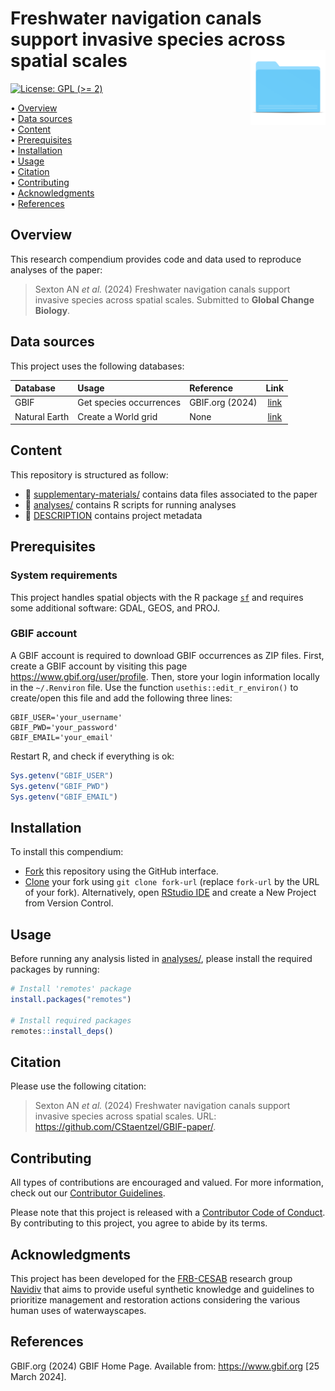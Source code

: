 Freshwater navigation canals support invasive species across spatial scales <img src="https://raw.githubusercontent.com/FRBCesab/templates/main/logos/compendium-sticker.png" align="right" style="float:right; height:120px;"/>
=========================================================

<!-- badges: start -->
[![License: GPL (>= 2)](https://img.shields.io/badge/License-GPL%20%28%3E%3D%202%29-blue.svg)](https://choosealicense.com/licenses/gpl-2.0/)
<!-- badges: end -->



<p align="left">
  • <a href="#overview">Overview</a><br>
  • <a href="#data-sources">Data sources</a><br>
  • <a href="#content">Content</a><br>
  • <a href="#prerequisites">Prerequisites</a><br>
  • <a href="#installation">Installation</a><br>
  • <a href="#usage">Usage</a><br>
  • <a href="#citation">Citation</a><br>
  • <a href="#contributing">Contributing</a><br>
  • <a href="#acknowledgments">Acknowledgments</a><br>
  • <a href="#references">References</a>
</p>



## Overview

This research compendium provides code and data used to reproduce analyses of the paper: 

> Sexton AN _et al._ (2024) Freshwater navigation canals support invasive species across spatial scales. Submitted to **Global Change Biology**.



## Data sources

This project uses the following databases:

| Database      | Usage                          | Reference       |                   Link                   |
|:--------------|:-------------------------------|:----------------|:----------------------------------------:|
| GBIF          | Get species occurrences        | GBIF.org (2024) |      [link](https://www.gbif.org/)       |
| Natural Earth | Create a World grid            | None            | [link](https://www.naturalearthdata.com) |



## Content

This repository is structured as follow:

- :file_folder: [supplementary-materials/](https://github.com/CStaentzel/GBIF-paper/tree/main/supplementary-materials) contains data files associated to the paper
- :file_folder: [analyses/](https://github.com/CStaentzel/GBIF-paper/tree/main/analyses) contains R scripts for running analyses
- :page_facing_up: [DESCRIPTION](https://github.com/CStaentzel/GBIF-paper/tree/main/DESCRIPTION) contains project metadata



## Prerequisites

### System requirements

This project handles spatial objects with the R package
[`sf`](https://r-spatial.github.io/sf/) and requires some additional
software: GDAL, GEOS, and PROJ.

### GBIF account

A GBIF account is required to download GBIF occurrences as ZIP files.
First, create a GBIF account by visiting this page
<https://www.gbif.org/user/profile>. Then, store your login information
locally in the `~/.Renviron` file. Use the function
`usethis::edit_r_environ()` to create/open this file and add the
following three lines:

    GBIF_USER='your_username'
    GBIF_PWD='your_password'
    GBIF_EMAIL='your_email'

Restart R, and check if everything is ok:

``` r
Sys.getenv("GBIF_USER")
Sys.getenv("GBIF_PWD")
Sys.getenv("GBIF_EMAIL")
```


## Installation

To install this compendium:

- [Fork](https://docs.github.com/en/get-started/quickstart/contributing-to-projects) 
this repository using the GitHub interface.
- [Clone](https://docs.github.com/en/repositories/creating-and-managing-repositories/cloning-a-repository) 
your fork using `git clone fork-url` (replace `fork-url` by the URL of your fork). 
Alternatively, open [RStudio IDE](https://posit.co/products/open-source/rstudio/) 
and create a New Project from Version Control.



## Usage

Before running any analysis listed in [analyses/](https://github.com/CStaentzel/GBIF-paper/tree/main/analyses), please install the required packages by running:

```r
# Install 'remotes' package
install.packages("remotes")

# Install required packages
remotes::install_deps()
```



## Citation

Please use the following citation: 

> Sexton AN _et al._ (2024) Freshwater navigation canals support invasive species across spatial scales. URL: <https://github.com/CStaentzel/GBIF-paper/>.



## Contributing

All types of contributions are encouraged and valued. For more information, 
check out our [Contributor Guidelines](https://github.com/CStaentzel/GBIF-paper/blob/main/CONTRIBUTING.md).

Please note that this project is released with a 
[Contributor Code of Conduct](https://contributor-covenant.org/version/2/1/CODE_OF_CONDUCT.html). 
By contributing to this project, you agree to abide by its terms.



## Acknowledgments

This project has been developed for the
[FRB-CESAB](https://www.fondationbiodiversite.fr/en/about-the-foundation/le-cesab/)
research group
[Navidiv](https://www.fondationbiodiversite.fr/en/the-frb-in-action/programs-and-projects/le-cesab/navidiv/)
that aims to provide useful synthetic knowledge and guidelines to prioritize management and restoration actions considering the various human uses of waterwayscapes.



## References

GBIF.org (2024) GBIF Home Page. Available from: <https://www.gbif.org>
[25 March 2024].
